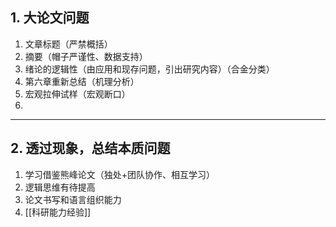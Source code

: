 ## 1. 大论文问题 
1. 文章标题（严禁概括）
2. 摘要（帽子严谨性、数据支持）
3. 绪论的逻辑性（由应用和现存问题，引出研究内容）（合金分类）
4. 第六章重新总结（机理分析）
5. 宏观拉伸试样（宏观断口）
6. 
---
## 2. 透过现象，总结本质问题 

1. 学习借鉴熊峰论文（独处+团队协作、相互学习）
2. 逻辑思维有待提高 
3. 论文书写和语言组织能力 
4. [[科研能力经验]]
